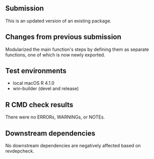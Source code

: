 ## Submission
This is an updated version of an existing package.

## Changes from previous submission
Modularized the main function's steps by defining them as separate functions,
one of which is now newly exported.

## Test environments
* local macOS R 4.1.0
* win-builder (devel and release)

## R CMD check results
There were no ERRORs, WARNINGs, or NOTEs.

## Downstream dependencies
No downstream dependencies are negatively affected based on revdepcheck.
